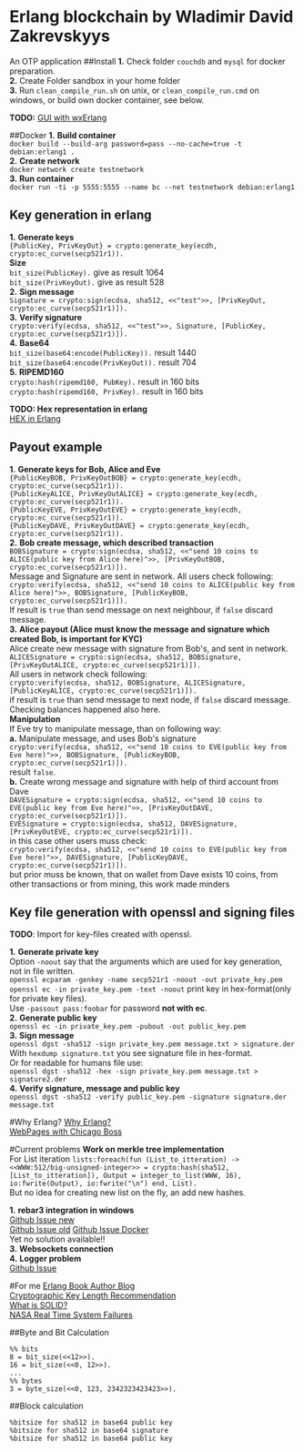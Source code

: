 Erlang blockchain by Wladimir David Zakrevskyys
=====
An OTP application
##Install
**1.** Check folder `couchdb` and `mysql` for docker preparation.  
**2.** Create Folder sandbox in your home folder  
**3.** Run `clean_compile_run.sh` on unix, or `clean_compile_run.cmd` on windows, or build own docker container, see below.  

**TODO:** [GUI with wxErlang](http://www.idiom.com/~turner/wxtut/wxwidgets.html)  

##Docker
**1.** __Build container__  
`
docker build --build-arg password=pass --no-cache=true -t debian:erlang1 .
`  
**2.** __Create network__  
`
docker network create testnetwork
`  
**3.** __Run container__  
`
docker run -ti -p 5555:5555 --name bc --net testnetwork debian:erlang1
`  

## Key generation in erlang

**1.** __Generate keys__  
`{PublicKey, PrivKeyOut} = crypto:generate_key(ecdh, crypto:ec_curve(secp521r1)).`  
__Size__  
`bit_size(PublicKey).` give as result 1064  
`bit_size(PrivKeyOut).` give as result 528  
**2.** __Sign message__  
`Signature = crypto:sign(ecdsa, sha512, <<"test">>, [PrivKeyOut, crypto:ec_curve(secp521r1)]).`  
**3.** __Verify signature__  
`crypto:verify(ecdsa, sha512, <<"test">>, Signature, [PublicKey, crypto:ec_curve(secp521r1)]).`  
**4.** __Base64__  
`bit_size(base64:encode(PublicKey)).` result 1440  
`bit_size(base64:encode(PrivKeyOut)).` result 704  
**5.** __RIPEMD160__  
`crypto:hash(ripemd160, PubKey).` result in 160 bits  
`crypto:hash(ripemd160, PrivKey).` result in 160 bits  

__TODO: Hex representation in erlang__  
[HEX in Erlang](http://www.enchantedage.com/hex-format-hash-for-md5-sha1-sha256-and-sha512)  

## Payout example  
**1.** __Generate keys for Bob, Alice and Eve__  
`{PublicKeyBOB, PrivKeyOutBOB} = crypto:generate_key(ecdh, crypto:ec_curve(secp521r1)).`  
`{PublicKeyALICE, PrivKeyOutALICE} = crypto:generate_key(ecdh, crypto:ec_curve(secp521r1)).`  
`{PublicKeyEVE, PrivKeyOutEVE} = crypto:generate_key(ecdh, crypto:ec_curve(secp521r1)).`  
`{PublicKeyDAVE, PrivKeyOutDAVE} = crypto:generate_key(ecdh, crypto:ec_curve(secp521r1)).`  
**2.** __Bob create message, which described transaction__  
`BOBSignature = crypto:sign(ecdsa, sha512, <<"send 10 coins to ALICE(public key from Alice here)">>, [PrivKeyOutBOB, crypto:ec_curve(secp521r1)]).`  
Message and Signature are sent in network. All users check following:  
`crypto:verify(ecdsa, sha512, <<"send 10 coins to ALICE(public key from Alice here)">>, BOBSignature, [PublicKeyBOB, crypto:ec_curve(secp521r1)]).`  
If result is `true` than send message on next neighbour, if `false` discard message.   
**3.** __Alice payout (Alice must know the message and signature which created Bob, is important for KYC)__  
Alice create new message with signature from Bob's, and sent in network.  
`ALICESignature = crypto:sign(ecdsa, sha512, BOBSignature, [PrivKeyOutALICE, crypto:ec_curve(secp521r1)]).`  
All users in network check following:  
`crypto:verify(ecdsa, sha512, BOBSignature, ALICESignature, [PublicKeyALICE, crypto:ec_curve(secp521r1)]).`  
if result is `true` than send message to next node, if `false` discard message. Checking balances happened also here.  
__Manipulation__  
If Eve try to manipulate message, than on following way:  
    **a.** Manipulate message, and uses Bob's signature  
    `crypto:verify(ecdsa, sha512, <<"send 10 coins to EVE(public key from Eve here)">>, BOBSignature, [PublicKeyBOB, crypto:ec_curve(secp521r1)]).`  
    result `false`.  
    **b.** Create wrong message and signature with help of third account from Dave  
    `DAVESignature = crypto:sign(ecdsa, sha512, <<"send 10 coins to EVE(public key from Eve here)">>, [PrivKeyOutDAVE, crypto:ec_curve(secp521r1)]).`  
    `EVESignature = crypto:sign(ecdsa, sha512, DAVESignature, [PrivKeyOutEVE, crypto:ec_curve(secp521r1)]).`  
    in this case other users muss check:  
    `crypto:verify(ecdsa, sha512, <<"send 10 coins to EVE(public key from Eve here)">>, DAVESignature, [PublicKeyDAVE, crypto:ec_curve(secp521r1)]).`  
    but prior muss be known, that on wallet from Dave exists 10 coins, from other transactions or from mining, this work made minders

## Key file generation with openssl and signing files  

**TODO**: Import for key-files created with openssl.

**1.** __Generate private key__  
Option `-noout` say that the arguments which are used for key generation, not in file written.  
`openssl ecparam -genkey -name secp521r1 -noout -out private_key.pem`  
`openssl ec -in private_key.pem -text -noout` print key in hex-format(only for private key files).  
Use `-passout pass:foobar` for password __not with ec__.  
**2.** __Generate public key__  
`openssl ec -in private_key.pem -pubout -out public_key.pem`  
**3.** __Sign message__  
`openssl dgst -sha512 -sign private_key.pem message.txt > signature.der`  
With `hexdump signature.txt` you see signature file in hex-format.  
Or for readable for humans file use:  
`openssl dgst -sha512 -hex -sign private_key.pem message.txt > signature2.der`  
**4.** __Verify signature, message and public key__  
`openssl dgst -sha512 -verify public_key.pem -signature signature.der message.txt`

#Why Erlang?
[Why Erlang?](https://www.infoq.com/presentations/erlang-java-scala-go-c)  
[WebPages with Chicago Boss](https://github.com/ChicagoBoss/ChicagoBoss/wiki/Quickstart)  

#Current problems
__Work on merkle tree implementation__  
For List iteration `lists:foreach(fun (List_to_itteration) -> <<WWW:512/big-unsigned-integer>> = crypto:hash(sha512, [List_to_itteration]), Output = integer_to_list(WWW, 16), io:fwrite(Output), io:fwrite("\n") end, List).`  
But no idea for creating new list on the fly, an add new hashes.

**1.** __rebar3 integration in windows__  
[Github Issue new](https://github.com/erlang/rebar3/pull/1689)  
[Github Issue old](https://github.com/erlang/rebar3/issues/850)
[Github Issue Docker](https://github.com/erlang/rebar3/issues/1255)    
Yet no solution available!!  
**3.** __Websockets connection__  
**4.** __Logger problem__  
[Github Issue](https://github.com/erlang-lager/lager/issues/448)  

#For me
[Erlang Book Author Blog](https://ferd.ca/)  
[Cryptographic Key Length Recommendation](https://www.keylength.com/en/)  
[What is SOLID?](http://clean-code-developer.de/weitere-infos/solid/)  
[NASA Real Time System Failures](https://c3.nasa.gov/dashlink/resources/624/)  

##Byte and Bit Calculation
```
%% bits
8 = bit_size(<<12>>).
16 = bit_size(<<0, 12>>).
...
%% bytes
3 = byte_size(<<0, 123, 2342323423423>>).
```
##Block calculation
````
%bitsize for sha512 in base64 public key
%bitsize for sha512 in base64 signature
%bitsize for sha512 in base64 public key
````